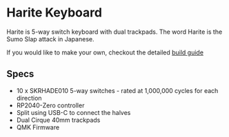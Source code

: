 # Harite Keyboard

Harite is 5-way switch keyboard with dual trackpads. The word Harite is the Sumo Slap attack in Japanese.

If you would like to make your own, checkout the detailed [build guide](build.md)

## Specs

- 10 x SKRHADE010 5-way switches - rated at 1,000,000 cycles for each direction
- RP2040-Zero controller
- Split using USB-C to connect the halves
- Dual Cirque 40mm trackpads
- QMK Firmware
